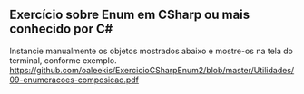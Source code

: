 ## Exercício sobre Enum em CSharp ou mais conhecido por C#

Instancie manualmente os objetos mostrados abaixo e mostre-os na tela do
terminal, conforme exemplo. </br>
https://github.com/oaleekis/ExercicioCSharpEnum2/blob/master/Utilidades/09-enumeracoes-composicao.pdf
